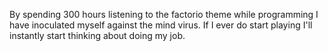 By spending 300 hours listening to the factorio theme while programming I have inoculated myself against the mind virus. If I ever do start playing I'll instantly start thinking about doing my job.

